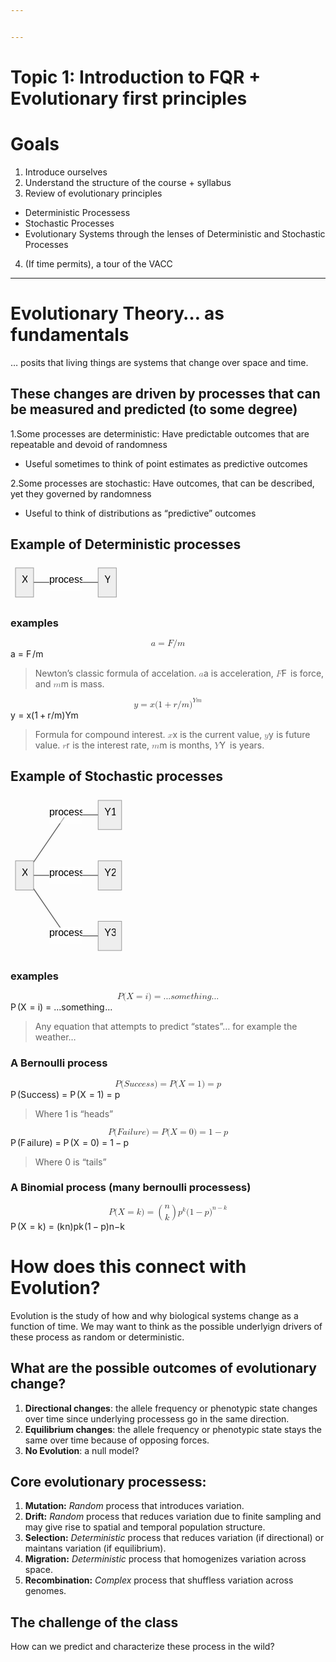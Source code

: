 ```yaml
---


---
```


<h1 id="topic-1-introduction-to-fqr--evolutionary-first-principles">Topic 1: Introduction to FQR + Evolutionary first principles</h1>
<h1 id="goals">Goals</h1>
<ol>
<li>Introduce ourselves</li>
<li>Understand the structure of the course + syllabus</li>
<li>Review of evolutionary principles</li>
</ol>
<ul>
<li>Deterministic Processess</li>
<li>Stochastic Processes</li>
<li>Evolutionary Systems through the lenses of Deterministic and Stochastic Processes</li>
</ul>
<ol start="4">
<li>(If time permits), a tour of the VACC</li>
</ol>
<hr>
<h1 id="evolutionary-theory...-as-fundamentals">Evolutionary Theory… as fundamentals</h1>
<p>… posits that living things are systems that change over space and time.</p>
<h2 id="these-changes-are-driven-by-processes-that-can-be-measured-and-predicted-to-some-degree">These changes are driven by processes that can be measured and predicted (to some degree)</h2>
<p>1.Some processes are deterministic: Have predictable outcomes that are repeatable and devoid of randomness</p>
<ul>
<li>Useful sometimes to think of point estimates as predictive outcomes</li>
</ul>
<p>2.Some processes are stochastic: Have outcomes, that can be described, yet they governed by randomness</p>
<ul>
<li>Useful to think of distributions as “predictive” outcomes</li>
</ul>
<h2 id="example-of-deterministic-processes">Example of Deterministic processes</h2>
<pre class=" language-mermaid"><svg id="mermaid-svg-yCNffk9fFcCOhFMw" width="100%" xmlns="http://www.w3.org/2000/svg" xmlns:xlink="http://www.w3.org/1999/xlink" height="62.71875" style="max-width: 177.359375px;" viewBox="0 0 177.359375 62.71875"><style>#mermaid-svg-yCNffk9fFcCOhFMw{font-family:"trebuchet ms",verdana,arial,sans-serif;font-size:16px;fill:#000000;}#mermaid-svg-yCNffk9fFcCOhFMw .error-icon{fill:#552222;}#mermaid-svg-yCNffk9fFcCOhFMw .error-text{fill:#552222;stroke:#552222;}#mermaid-svg-yCNffk9fFcCOhFMw .edge-thickness-normal{stroke-width:2px;}#mermaid-svg-yCNffk9fFcCOhFMw .edge-thickness-thick{stroke-width:3.5px;}#mermaid-svg-yCNffk9fFcCOhFMw .edge-pattern-solid{stroke-dasharray:0;}#mermaid-svg-yCNffk9fFcCOhFMw .edge-pattern-dashed{stroke-dasharray:3;}#mermaid-svg-yCNffk9fFcCOhFMw .edge-pattern-dotted{stroke-dasharray:2;}#mermaid-svg-yCNffk9fFcCOhFMw .marker{fill:#666;stroke:#666;}#mermaid-svg-yCNffk9fFcCOhFMw .marker.cross{stroke:#666;}#mermaid-svg-yCNffk9fFcCOhFMw svg{font-family:"trebuchet ms",verdana,arial,sans-serif;font-size:16px;}#mermaid-svg-yCNffk9fFcCOhFMw .label{font-family:"trebuchet ms",verdana,arial,sans-serif;color:#000000;}#mermaid-svg-yCNffk9fFcCOhFMw .cluster-label text{fill:#333;}#mermaid-svg-yCNffk9fFcCOhFMw .cluster-label span{color:#333;}#mermaid-svg-yCNffk9fFcCOhFMw .label text,#mermaid-svg-yCNffk9fFcCOhFMw span{fill:#000000;color:#000000;}#mermaid-svg-yCNffk9fFcCOhFMw .node rect,#mermaid-svg-yCNffk9fFcCOhFMw .node circle,#mermaid-svg-yCNffk9fFcCOhFMw .node ellipse,#mermaid-svg-yCNffk9fFcCOhFMw .node polygon,#mermaid-svg-yCNffk9fFcCOhFMw .node path{fill:#eee;stroke:#999;stroke-width:1px;}#mermaid-svg-yCNffk9fFcCOhFMw .node .label{text-align:center;}#mermaid-svg-yCNffk9fFcCOhFMw .node.clickable{cursor:pointer;}#mermaid-svg-yCNffk9fFcCOhFMw .arrowheadPath{fill:#333333;}#mermaid-svg-yCNffk9fFcCOhFMw .edgePath .path{stroke:#666;stroke-width:1.5px;}#mermaid-svg-yCNffk9fFcCOhFMw .flowchart-link{stroke:#666;fill:none;}#mermaid-svg-yCNffk9fFcCOhFMw .edgeLabel{background-color:white;text-align:center;}#mermaid-svg-yCNffk9fFcCOhFMw .edgeLabel rect{opacity:0.5;background-color:white;fill:white;}#mermaid-svg-yCNffk9fFcCOhFMw .cluster rect{fill:hsl(210,66.6666666667%,95%);stroke:#26a;stroke-width:1px;}#mermaid-svg-yCNffk9fFcCOhFMw .cluster text{fill:#333;}#mermaid-svg-yCNffk9fFcCOhFMw .cluster span{color:#333;}#mermaid-svg-yCNffk9fFcCOhFMw div.mermaidTooltip{position:absolute;text-align:center;max-width:200px;padding:2px;font-family:"trebuchet ms",verdana,arial,sans-serif;font-size:12px;background:hsl(-160,0%,93.3333333333%);border:1px solid #26a;border-radius:2px;pointer-events:none;z-index:100;}#mermaid-svg-yCNffk9fFcCOhFMw:root{--mermaid-font-family:"trebuchet ms",verdana,arial,sans-serif;}#mermaid-svg-yCNffk9fFcCOhFMw flowchart{fill:apa;}</style><g><g class="output"><g class="clusters"></g><g class="edgePaths"><g class="edgePath LS-A LE-B" id="L-A-B" style="opacity: 1;"><path class="path" d="M36.90625,31.359375L88.5703125,31.359375L140.234375,31.359375" marker-end="url(https://stackedit.io/app#arrowhead690)" style="fill:none"></path><defs><marker id="arrowhead690" viewBox="0 0 10 10" refX="9" refY="5" markerUnits="strokeWidth" markerWidth="8" markerHeight="6" orient="auto"><path d="M 0 0 L 10 5 L 0 10 z" class="arrowheadPath" style="stroke-width: 1; stroke-dasharray: 1, 0;"></path></marker></defs></g></g><g class="edgeLabels"><g class="edgeLabel" transform="translate(88.5703125,31.359375)" style="opacity: 1;"><g transform="translate(-26.6640625,-13.359375)" class="label"><rect rx="0" ry="0" width="53.328125" height="26.71875"></rect><foreignObject width="53.328125" height="26.71875"><div xmlns="http://www.w3.org/1999/xhtml" style="display: inline-block; white-space: nowrap;"><span id="L-L-A-B" class="edgeLabel L-LS-A' L-LE-B">process</span></div></foreignObject></g></g></g><g class="nodes"><g class="node default" id="flowchart-A-4910" transform="translate(22.453125,31.359375)" style="opacity: 1;"><rect rx="0" ry="0" x="-14.453125" y="-23.359375" width="28.90625" height="46.71875" class="label-container"></rect><g class="label" transform="translate(0,0)"><g transform="translate(-4.453125,-13.359375)"><foreignObject width="8.90625" height="26.71875"><div xmlns="http://www.w3.org/1999/xhtml" style="display: inline-block; white-space: nowrap;">X</div></foreignObject></g></g></g><g class="node default" id="flowchart-B-4911" transform="translate(154.796875,31.359375)" style="opacity: 1;"><rect rx="0" ry="0" x="-14.5625" y="-23.359375" width="29.125" height="46.71875" class="label-container"></rect><g class="label" transform="translate(0,0)"><g transform="translate(-4.5625,-13.359375)"><foreignObject width="9.125" height="26.71875"><div xmlns="http://www.w3.org/1999/xhtml" style="display: inline-block; white-space: nowrap;">Y</div></foreignObject></g></g></g></g></g></g></svg></pre>
<h3 id="examples">examples</h3>
<p><span class="katex--display"><span class="katex-display"><span class="katex"><span class="katex-mathml"><math xmlns="http://www.w3.org/1998/Math/MathML" display="block"><semantics><mrow><mi>a</mi><mo>=</mo><mi>F</mi><mi mathvariant="normal">/</mi><mi>m</mi></mrow><annotation encoding="application/x-tex">
a = F/m 
</annotation></semantics></math></span><span class="katex-html" aria-hidden="true"><span class="base"><span class="strut" style="height: 0.43056em; vertical-align: 0em;"></span><span class="mord mathnormal">a</span><span class="mspace" style="margin-right: 0.277778em;"></span><span class="mrel">=</span><span class="mspace" style="margin-right: 0.277778em;"></span></span><span class="base"><span class="strut" style="height: 1em; vertical-align: -0.25em;"></span><span class="mord mathnormal" style="margin-right: 0.13889em;">F</span><span class="mord">/</span><span class="mord mathnormal">m</span></span></span></span></span></span></p>
<blockquote>
<p>Newton’s classic formula of accelation. <span class="katex--inline"><span class="katex"><span class="katex-mathml"><math xmlns="http://www.w3.org/1998/Math/MathML"><semantics><mrow><mi>a</mi></mrow><annotation encoding="application/x-tex">a</annotation></semantics></math></span><span class="katex-html" aria-hidden="true"><span class="base"><span class="strut" style="height: 0.43056em; vertical-align: 0em;"></span><span class="mord mathnormal">a</span></span></span></span></span> is acceleration, <span class="katex--inline"><span class="katex"><span class="katex-mathml"><math xmlns="http://www.w3.org/1998/Math/MathML"><semantics><mrow><mi>F</mi></mrow><annotation encoding="application/x-tex">F</annotation></semantics></math></span><span class="katex-html" aria-hidden="true"><span class="base"><span class="strut" style="height: 0.68333em; vertical-align: 0em;"></span><span class="mord mathnormal" style="margin-right: 0.13889em;">F</span></span></span></span></span> is force, and <span class="katex--inline"><span class="katex"><span class="katex-mathml"><math xmlns="http://www.w3.org/1998/Math/MathML"><semantics><mrow><mi>m</mi></mrow><annotation encoding="application/x-tex">m</annotation></semantics></math></span><span class="katex-html" aria-hidden="true"><span class="base"><span class="strut" style="height: 0.43056em; vertical-align: 0em;"></span><span class="mord mathnormal">m</span></span></span></span></span> is mass.</p>
</blockquote>
<p><span class="katex--display"><span class="katex-display"><span class="katex"><span class="katex-mathml"><math xmlns="http://www.w3.org/1998/Math/MathML" display="block"><semantics><mrow><mi>y</mi><mo>=</mo><mi>x</mi><mo stretchy="false">(</mo><mn>1</mn><mo>+</mo><mi>r</mi><mi mathvariant="normal">/</mi><mi>m</mi><msup><mo stretchy="false">)</mo><mrow><mi>Y</mi><mi>m</mi></mrow></msup></mrow><annotation encoding="application/x-tex">
y =x(1+r/m)^{Ym}
</annotation></semantics></math></span><span class="katex-html" aria-hidden="true"><span class="base"><span class="strut" style="height: 0.625em; vertical-align: -0.19444em;"></span><span class="mord mathnormal" style="margin-right: 0.03588em;">y</span><span class="mspace" style="margin-right: 0.277778em;"></span><span class="mrel">=</span><span class="mspace" style="margin-right: 0.277778em;"></span></span><span class="base"><span class="strut" style="height: 1em; vertical-align: -0.25em;"></span><span class="mord mathnormal">x</span><span class="mopen">(</span><span class="mord">1</span><span class="mspace" style="margin-right: 0.222222em;"></span><span class="mbin">+</span><span class="mspace" style="margin-right: 0.222222em;"></span></span><span class="base"><span class="strut" style="height: 1.14133em; vertical-align: -0.25em;"></span><span class="mord mathnormal" style="margin-right: 0.02778em;">r</span><span class="mord">/</span><span class="mord mathnormal">m</span><span class="mclose"><span class="mclose">)</span><span class="msupsub"><span class="vlist-t"><span class="vlist-r"><span class="vlist" style="height: 0.891331em;"><span class="" style="top: -3.113em; margin-right: 0.05em;"><span class="pstrut" style="height: 2.7em;"></span><span class="sizing reset-size6 size3 mtight"><span class="mord mtight"><span class="mord mathnormal mtight">Ym</span></span></span></span></span></span></span></span></span></span></span></span></span></span></p>
<blockquote>
<p>Formula for compound interest. <span class="katex--inline"><span class="katex"><span class="katex-mathml"><math xmlns="http://www.w3.org/1998/Math/MathML"><semantics><mrow><mi>x</mi></mrow><annotation encoding="application/x-tex">x</annotation></semantics></math></span><span class="katex-html" aria-hidden="true"><span class="base"><span class="strut" style="height: 0.43056em; vertical-align: 0em;"></span><span class="mord mathnormal">x</span></span></span></span></span> is the current value, <span class="katex--inline"><span class="katex"><span class="katex-mathml"><math xmlns="http://www.w3.org/1998/Math/MathML"><semantics><mrow><mi>y</mi></mrow><annotation encoding="application/x-tex">y</annotation></semantics></math></span><span class="katex-html" aria-hidden="true"><span class="base"><span class="strut" style="height: 0.625em; vertical-align: -0.19444em;"></span><span class="mord mathnormal" style="margin-right: 0.03588em;">y</span></span></span></span></span> is future value. <span class="katex--inline"><span class="katex"><span class="katex-mathml"><math xmlns="http://www.w3.org/1998/Math/MathML"><semantics><mrow><mi>r</mi></mrow><annotation encoding="application/x-tex">r</annotation></semantics></math></span><span class="katex-html" aria-hidden="true"><span class="base"><span class="strut" style="height: 0.43056em; vertical-align: 0em;"></span><span class="mord mathnormal" style="margin-right: 0.02778em;">r</span></span></span></span></span> is the interest rate, <span class="katex--inline"><span class="katex"><span class="katex-mathml"><math xmlns="http://www.w3.org/1998/Math/MathML"><semantics><mrow><mi>m</mi></mrow><annotation encoding="application/x-tex">m</annotation></semantics></math></span><span class="katex-html" aria-hidden="true"><span class="base"><span class="strut" style="height: 0.43056em; vertical-align: 0em;"></span><span class="mord mathnormal">m</span></span></span></span></span> is months, <span class="katex--inline"><span class="katex"><span class="katex-mathml"><math xmlns="http://www.w3.org/1998/Math/MathML"><semantics><mrow><mi>Y</mi></mrow><annotation encoding="application/x-tex">Y</annotation></semantics></math></span><span class="katex-html" aria-hidden="true"><span class="base"><span class="strut" style="height: 0.68333em; vertical-align: 0em;"></span><span class="mord mathnormal" style="margin-right: 0.22222em;">Y</span></span></span></span></span> is years.</p>
</blockquote>
<h2 id="example-of-stochastic-processes">Example of Stochastic processes</h2>
<pre class=" language-mermaid"><svg id="mermaid-svg-wbRB8lbNx9LKZXoI" width="100%" xmlns="http://www.w3.org/2000/svg" xmlns:xlink="http://www.w3.org/1999/xlink" height="256.15625" style="max-width: 185.75px;" viewBox="0 0 185.75 256.15625"><style>#mermaid-svg-wbRB8lbNx9LKZXoI{font-family:"trebuchet ms",verdana,arial,sans-serif;font-size:16px;fill:#000000;}#mermaid-svg-wbRB8lbNx9LKZXoI .error-icon{fill:#552222;}#mermaid-svg-wbRB8lbNx9LKZXoI .error-text{fill:#552222;stroke:#552222;}#mermaid-svg-wbRB8lbNx9LKZXoI .edge-thickness-normal{stroke-width:2px;}#mermaid-svg-wbRB8lbNx9LKZXoI .edge-thickness-thick{stroke-width:3.5px;}#mermaid-svg-wbRB8lbNx9LKZXoI .edge-pattern-solid{stroke-dasharray:0;}#mermaid-svg-wbRB8lbNx9LKZXoI .edge-pattern-dashed{stroke-dasharray:3;}#mermaid-svg-wbRB8lbNx9LKZXoI .edge-pattern-dotted{stroke-dasharray:2;}#mermaid-svg-wbRB8lbNx9LKZXoI .marker{fill:#666;stroke:#666;}#mermaid-svg-wbRB8lbNx9LKZXoI .marker.cross{stroke:#666;}#mermaid-svg-wbRB8lbNx9LKZXoI svg{font-family:"trebuchet ms",verdana,arial,sans-serif;font-size:16px;}#mermaid-svg-wbRB8lbNx9LKZXoI .label{font-family:"trebuchet ms",verdana,arial,sans-serif;color:#000000;}#mermaid-svg-wbRB8lbNx9LKZXoI .cluster-label text{fill:#333;}#mermaid-svg-wbRB8lbNx9LKZXoI .cluster-label span{color:#333;}#mermaid-svg-wbRB8lbNx9LKZXoI .label text,#mermaid-svg-wbRB8lbNx9LKZXoI span{fill:#000000;color:#000000;}#mermaid-svg-wbRB8lbNx9LKZXoI .node rect,#mermaid-svg-wbRB8lbNx9LKZXoI .node circle,#mermaid-svg-wbRB8lbNx9LKZXoI .node ellipse,#mermaid-svg-wbRB8lbNx9LKZXoI .node polygon,#mermaid-svg-wbRB8lbNx9LKZXoI .node path{fill:#eee;stroke:#999;stroke-width:1px;}#mermaid-svg-wbRB8lbNx9LKZXoI .node .label{text-align:center;}#mermaid-svg-wbRB8lbNx9LKZXoI .node.clickable{cursor:pointer;}#mermaid-svg-wbRB8lbNx9LKZXoI .arrowheadPath{fill:#333333;}#mermaid-svg-wbRB8lbNx9LKZXoI .edgePath .path{stroke:#666;stroke-width:1.5px;}#mermaid-svg-wbRB8lbNx9LKZXoI .flowchart-link{stroke:#666;fill:none;}#mermaid-svg-wbRB8lbNx9LKZXoI .edgeLabel{background-color:white;text-align:center;}#mermaid-svg-wbRB8lbNx9LKZXoI .edgeLabel rect{opacity:0.5;background-color:white;fill:white;}#mermaid-svg-wbRB8lbNx9LKZXoI .cluster rect{fill:hsl(210,66.6666666667%,95%);stroke:#26a;stroke-width:1px;}#mermaid-svg-wbRB8lbNx9LKZXoI .cluster text{fill:#333;}#mermaid-svg-wbRB8lbNx9LKZXoI .cluster span{color:#333;}#mermaid-svg-wbRB8lbNx9LKZXoI div.mermaidTooltip{position:absolute;text-align:center;max-width:200px;padding:2px;font-family:"trebuchet ms",verdana,arial,sans-serif;font-size:12px;background:hsl(-160,0%,93.3333333333%);border:1px solid #26a;border-radius:2px;pointer-events:none;z-index:100;}#mermaid-svg-wbRB8lbNx9LKZXoI:root{--mermaid-font-family:"trebuchet ms",verdana,arial,sans-serif;}#mermaid-svg-wbRB8lbNx9LKZXoI flowchart{fill:apa;}</style><g><g class="output"><g class="clusters"></g><g class="edgePaths"><g class="edgePath LS-A LE-B" id="L-A-B" style="opacity: 1;"><path class="path" d="M36.90625,106.93554110539998L88.5703125,31.359375L140.234375,31.359375" marker-end="url(https://stackedit.io/app#arrowhead691)" style="fill:none"></path><defs><marker id="arrowhead691" viewBox="0 0 10 10" refX="9" refY="5" markerUnits="strokeWidth" markerWidth="8" markerHeight="6" orient="auto"><path d="M 0 0 L 10 5 L 0 10 z" class="arrowheadPath" style="stroke-width: 1; stroke-dasharray: 1, 0;"></path></marker></defs></g><g class="edgePath LS-A LE-C" id="L-A-C" style="opacity: 1;"><path class="path" d="M36.90625,128.078125L88.5703125,128.078125L140.234375,128.078125" marker-end="url(https://stackedit.io/app#arrowhead692)" style="fill:none"></path><defs><marker id="arrowhead692" viewBox="0 0 10 10" refX="9" refY="5" markerUnits="strokeWidth" markerWidth="8" markerHeight="6" orient="auto"><path d="M 0 0 L 10 5 L 0 10 z" class="arrowheadPath" style="stroke-width: 1; stroke-dasharray: 1, 0;"></path></marker></defs></g><g class="edgePath LS-A LE-D" id="L-A-D" style="opacity: 1;"><path class="path" d="M36.90625,149.22070889460002L88.5703125,224.796875L140.234375,224.796875" marker-end="url(https://stackedit.io/app#arrowhead693)" style="fill:none"></path><defs><marker id="arrowhead693" viewBox="0 0 10 10" refX="9" refY="5" markerUnits="strokeWidth" markerWidth="8" markerHeight="6" orient="auto"><path d="M 0 0 L 10 5 L 0 10 z" class="arrowheadPath" style="stroke-width: 1; stroke-dasharray: 1, 0;"></path></marker></defs></g></g><g class="edgeLabels"><g class="edgeLabel" transform="translate(88.5703125,31.359375)" style="opacity: 1;"><g transform="translate(-26.6640625,-13.359375)" class="label"><rect rx="0" ry="0" width="53.328125" height="26.71875"></rect><foreignObject width="53.328125" height="26.71875"><div xmlns="http://www.w3.org/1999/xhtml" style="display: inline-block; white-space: nowrap;"><span id="L-L-A-B" class="edgeLabel L-LS-A' L-LE-B">process</span></div></foreignObject></g></g><g class="edgeLabel" transform="translate(88.5703125,128.078125)" style="opacity: 1;"><g transform="translate(-26.6640625,-13.359375)" class="label"><rect rx="0" ry="0" width="53.328125" height="26.71875"></rect><foreignObject width="53.328125" height="26.71875"><div xmlns="http://www.w3.org/1999/xhtml" style="display: inline-block; white-space: nowrap;"><span id="L-L-A-C" class="edgeLabel L-LS-A' L-LE-C">process</span></div></foreignObject></g></g><g class="edgeLabel" transform="translate(88.5703125,224.796875)" style="opacity: 1;"><g transform="translate(-26.6640625,-13.359375)" class="label"><rect rx="0" ry="0" width="53.328125" height="26.71875"></rect><foreignObject width="53.328125" height="26.71875"><div xmlns="http://www.w3.org/1999/xhtml" style="display: inline-block; white-space: nowrap;"><span id="L-L-A-D" class="edgeLabel L-LS-A' L-LE-D">process</span></div></foreignObject></g></g></g><g class="nodes"><g class="node default" id="flowchart-A-4918" transform="translate(22.453125,128.078125)" style="opacity: 1;"><rect rx="0" ry="0" x="-14.453125" y="-23.359375" width="28.90625" height="46.71875" class="label-container"></rect><g class="label" transform="translate(0,0)"><g transform="translate(-4.453125,-13.359375)"><foreignObject width="8.90625" height="26.71875"><div xmlns="http://www.w3.org/1999/xhtml" style="display: inline-block; white-space: nowrap;">X</div></foreignObject></g></g></g><g class="node default" id="flowchart-B-4919" transform="translate(158.9921875,31.359375)" style="opacity: 1;"><rect rx="0" ry="0" x="-18.7578125" y="-23.359375" width="37.515625" height="46.71875" class="label-container"></rect><g class="label" transform="translate(0,0)"><g transform="translate(-8.7578125,-13.359375)"><foreignObject width="17.515625" height="26.71875"><div xmlns="http://www.w3.org/1999/xhtml" style="display: inline-block; white-space: nowrap;">Y1</div></foreignObject></g></g></g><g class="node default" id="flowchart-C-4921" transform="translate(158.9921875,128.078125)" style="opacity: 1;"><rect rx="0" ry="0" x="-18.7578125" y="-23.359375" width="37.515625" height="46.71875" class="label-container"></rect><g class="label" transform="translate(0,0)"><g transform="translate(-8.7578125,-13.359375)"><foreignObject width="17.515625" height="26.71875"><div xmlns="http://www.w3.org/1999/xhtml" style="display: inline-block; white-space: nowrap;">Y2</div></foreignObject></g></g></g><g class="node default" id="flowchart-D-4923" transform="translate(158.9921875,224.796875)" style="opacity: 1;"><rect rx="0" ry="0" x="-18.7578125" y="-23.359375" width="37.515625" height="46.71875" class="label-container"></rect><g class="label" transform="translate(0,0)"><g transform="translate(-8.7578125,-13.359375)"><foreignObject width="17.515625" height="26.71875"><div xmlns="http://www.w3.org/1999/xhtml" style="display: inline-block; white-space: nowrap;">Y3</div></foreignObject></g></g></g></g></g></g></svg></pre>
<h3 id="examples-1">examples</h3>
<p><span class="katex--display"><span class="katex-display"><span class="katex"><span class="katex-mathml"><math xmlns="http://www.w3.org/1998/Math/MathML" display="block"><semantics><mrow><mi>P</mi><mo stretchy="false">(</mo><mi>X</mi><mo>=</mo><mi>i</mi><mo stretchy="false">)</mo><mo>=</mo><mi mathvariant="normal">.</mi><mi mathvariant="normal">.</mi><mi mathvariant="normal">.</mi><mi>s</mi><mi>o</mi><mi>m</mi><mi>e</mi><mi>t</mi><mi>h</mi><mi>i</mi><mi>n</mi><mi>g</mi><mi mathvariant="normal">.</mi><mi mathvariant="normal">.</mi><mi mathvariant="normal">.</mi></mrow><annotation encoding="application/x-tex">
P(X = i) = ...something...
</annotation></semantics></math></span><span class="katex-html" aria-hidden="true"><span class="base"><span class="strut" style="height: 1em; vertical-align: -0.25em;"></span><span class="mord mathnormal" style="margin-right: 0.13889em;">P</span><span class="mopen">(</span><span class="mord mathnormal" style="margin-right: 0.07847em;">X</span><span class="mspace" style="margin-right: 0.277778em;"></span><span class="mrel">=</span><span class="mspace" style="margin-right: 0.277778em;"></span></span><span class="base"><span class="strut" style="height: 1em; vertical-align: -0.25em;"></span><span class="mord mathnormal">i</span><span class="mclose">)</span><span class="mspace" style="margin-right: 0.277778em;"></span><span class="mrel">=</span><span class="mspace" style="margin-right: 0.277778em;"></span></span><span class="base"><span class="strut" style="height: 0.88888em; vertical-align: -0.19444em;"></span><span class="mord">...</span><span class="mord mathnormal">so</span><span class="mord mathnormal">m</span><span class="mord mathnormal">e</span><span class="mord mathnormal">t</span><span class="mord mathnormal">hin</span><span class="mord mathnormal" style="margin-right: 0.03588em;">g</span><span class="mord">...</span></span></span></span></span></span></p>
<blockquote>
<p>Any equation that attempts to predict “states”… for example the weather…</p>
</blockquote>
<h3 id="a-bernoulli-process">A Bernoulli process</h3>
<p><span class="katex--display"><span class="katex-display"><span class="katex"><span class="katex-mathml"><math xmlns="http://www.w3.org/1998/Math/MathML" display="block"><semantics><mrow><mi>P</mi><mo stretchy="false">(</mo><mi>S</mi><mi>u</mi><mi>c</mi><mi>c</mi><mi>e</mi><mi>s</mi><mi>s</mi><mo stretchy="false">)</mo><mo>=</mo><mi>P</mi><mo stretchy="false">(</mo><mi>X</mi><mo>=</mo><mn>1</mn><mo stretchy="false">)</mo><mo>=</mo><mi>p</mi></mrow><annotation encoding="application/x-tex">
P(Success) = P(X=1) = p
</annotation></semantics></math></span><span class="katex-html" aria-hidden="true"><span class="base"><span class="strut" style="height: 1em; vertical-align: -0.25em;"></span><span class="mord mathnormal" style="margin-right: 0.13889em;">P</span><span class="mopen">(</span><span class="mord mathnormal" style="margin-right: 0.05764em;">S</span><span class="mord mathnormal">u</span><span class="mord mathnormal">ccess</span><span class="mclose">)</span><span class="mspace" style="margin-right: 0.277778em;"></span><span class="mrel">=</span><span class="mspace" style="margin-right: 0.277778em;"></span></span><span class="base"><span class="strut" style="height: 1em; vertical-align: -0.25em;"></span><span class="mord mathnormal" style="margin-right: 0.13889em;">P</span><span class="mopen">(</span><span class="mord mathnormal" style="margin-right: 0.07847em;">X</span><span class="mspace" style="margin-right: 0.277778em;"></span><span class="mrel">=</span><span class="mspace" style="margin-right: 0.277778em;"></span></span><span class="base"><span class="strut" style="height: 1em; vertical-align: -0.25em;"></span><span class="mord">1</span><span class="mclose">)</span><span class="mspace" style="margin-right: 0.277778em;"></span><span class="mrel">=</span><span class="mspace" style="margin-right: 0.277778em;"></span></span><span class="base"><span class="strut" style="height: 0.625em; vertical-align: -0.19444em;"></span><span class="mord mathnormal">p</span></span></span></span></span></span></p>
<blockquote>
<p>Where 1 is “heads”</p>
</blockquote>
<p><span class="katex--display"><span class="katex-display"><span class="katex"><span class="katex-mathml"><math xmlns="http://www.w3.org/1998/Math/MathML" display="block"><semantics><mrow><mi>P</mi><mo stretchy="false">(</mo><mi>F</mi><mi>a</mi><mi>i</mi><mi>l</mi><mi>u</mi><mi>r</mi><mi>e</mi><mo stretchy="false">)</mo><mo>=</mo><mi>P</mi><mo stretchy="false">(</mo><mi>X</mi><mo>=</mo><mn>0</mn><mo stretchy="false">)</mo><mo>=</mo><mn>1</mn><mo>−</mo><mi>p</mi></mrow><annotation encoding="application/x-tex">
P(Failure) = P(X=0) = 1 - p
</annotation></semantics></math></span><span class="katex-html" aria-hidden="true"><span class="base"><span class="strut" style="height: 1em; vertical-align: -0.25em;"></span><span class="mord mathnormal" style="margin-right: 0.13889em;">P</span><span class="mopen">(</span><span class="mord mathnormal" style="margin-right: 0.13889em;">F</span><span class="mord mathnormal">ai</span><span class="mord mathnormal" style="margin-right: 0.01968em;">l</span><span class="mord mathnormal">u</span><span class="mord mathnormal">re</span><span class="mclose">)</span><span class="mspace" style="margin-right: 0.277778em;"></span><span class="mrel">=</span><span class="mspace" style="margin-right: 0.277778em;"></span></span><span class="base"><span class="strut" style="height: 1em; vertical-align: -0.25em;"></span><span class="mord mathnormal" style="margin-right: 0.13889em;">P</span><span class="mopen">(</span><span class="mord mathnormal" style="margin-right: 0.07847em;">X</span><span class="mspace" style="margin-right: 0.277778em;"></span><span class="mrel">=</span><span class="mspace" style="margin-right: 0.277778em;"></span></span><span class="base"><span class="strut" style="height: 1em; vertical-align: -0.25em;"></span><span class="mord">0</span><span class="mclose">)</span><span class="mspace" style="margin-right: 0.277778em;"></span><span class="mrel">=</span><span class="mspace" style="margin-right: 0.277778em;"></span></span><span class="base"><span class="strut" style="height: 0.72777em; vertical-align: -0.08333em;"></span><span class="mord">1</span><span class="mspace" style="margin-right: 0.222222em;"></span><span class="mbin">−</span><span class="mspace" style="margin-right: 0.222222em;"></span></span><span class="base"><span class="strut" style="height: 0.625em; vertical-align: -0.19444em;"></span><span class="mord mathnormal">p</span></span></span></span></span></span></p>
<blockquote>
<p>Where 0 is “tails”</p>
</blockquote>
<h3 id="a-binomial-process-many-bernoulli-processess">A Binomial process (many bernoulli processess)</h3>
<p><span class="katex--display"><span class="katex-display"><span class="katex"><span class="katex-mathml"><math xmlns="http://www.w3.org/1998/Math/MathML" display="block"><semantics><mrow><mi>P</mi><mo stretchy="false">(</mo><mi>X</mi><mo>=</mo><mi>k</mi><mo stretchy="false">)</mo><mo>=</mo><mrow><mo fence="true">(</mo><mfrac linethickness="0px"><mi>n</mi><mi>k</mi></mfrac><mo fence="true">)</mo></mrow><msup><mi>p</mi><mi>k</mi></msup><mo stretchy="false">(</mo><mn>1</mn><mo>−</mo><mi>p</mi><msup><mo stretchy="false">)</mo><mrow><mi>n</mi><mo>−</mo><mi>k</mi></mrow></msup></mrow><annotation encoding="application/x-tex">
P(X = k) = \binom{n}{k}p^k(1-p)^{n-k}
</annotation></semantics></math></span><span class="katex-html" aria-hidden="true"><span class="base"><span class="strut" style="height: 1em; vertical-align: -0.25em;"></span><span class="mord mathnormal" style="margin-right: 0.13889em;">P</span><span class="mopen">(</span><span class="mord mathnormal" style="margin-right: 0.07847em;">X</span><span class="mspace" style="margin-right: 0.277778em;"></span><span class="mrel">=</span><span class="mspace" style="margin-right: 0.277778em;"></span></span><span class="base"><span class="strut" style="height: 1em; vertical-align: -0.25em;"></span><span class="mord mathnormal" style="margin-right: 0.03148em;">k</span><span class="mclose">)</span><span class="mspace" style="margin-right: 0.277778em;"></span><span class="mrel">=</span><span class="mspace" style="margin-right: 0.277778em;"></span></span><span class="base"><span class="strut" style="height: 2.40003em; vertical-align: -0.95003em;"></span><span class="mord"><span class="mopen delimcenter" style="top: 0em;"><span class="delimsizing size3">(</span></span><span class="mfrac"><span class="vlist-t vlist-t2"><span class="vlist-r"><span class="vlist" style="height: 1.10756em;"><span class="" style="top: -2.314em;"><span class="pstrut" style="height: 3em;"></span><span class="mord"><span class="mord mathnormal" style="margin-right: 0.03148em;">k</span></span></span><span class="" style="top: -3.677em;"><span class="pstrut" style="height: 3em;"></span><span class="mord"><span class="mord mathnormal">n</span></span></span></span><span class="vlist-s">​</span></span><span class="vlist-r"><span class="vlist" style="height: 0.686em;"><span class=""></span></span></span></span></span><span class="mclose delimcenter" style="top: 0em;"><span class="delimsizing size3">)</span></span></span><span class="mord"><span class="mord mathnormal">p</span><span class="msupsub"><span class="vlist-t"><span class="vlist-r"><span class="vlist" style="height: 0.899108em;"><span class="" style="top: -3.113em; margin-right: 0.05em;"><span class="pstrut" style="height: 2.7em;"></span><span class="sizing reset-size6 size3 mtight"><span class="mord mathnormal mtight" style="margin-right: 0.03148em;">k</span></span></span></span></span></span></span></span><span class="mopen">(</span><span class="mord">1</span><span class="mspace" style="margin-right: 0.222222em;"></span><span class="mbin">−</span><span class="mspace" style="margin-right: 0.222222em;"></span></span><span class="base"><span class="strut" style="height: 1.14911em; vertical-align: -0.25em;"></span><span class="mord mathnormal">p</span><span class="mclose"><span class="mclose">)</span><span class="msupsub"><span class="vlist-t"><span class="vlist-r"><span class="vlist" style="height: 0.899108em;"><span class="" style="top: -3.113em; margin-right: 0.05em;"><span class="pstrut" style="height: 2.7em;"></span><span class="sizing reset-size6 size3 mtight"><span class="mord mtight"><span class="mord mathnormal mtight">n</span><span class="mbin mtight">−</span><span class="mord mathnormal mtight" style="margin-right: 0.03148em;">k</span></span></span></span></span></span></span></span></span></span></span></span></span></span></p>
<h1 id="how-does-this-connect-with-evolution">How does this connect with Evolution?</h1>
<p>Evolution is the study of how and why biological systems change as a function of time. We may want to think as the possible underlyign drivers of these process as random or deterministic.</p>
<h2 id="what-are-the-possible-outcomes-of-evolutionary-change">What are the possible outcomes of evolutionary change?</h2>
<ol>
<li><strong>Directional changes</strong>: the allele frequency or phenotypic state changes over time since underlying processess go in the same direction.</li>
<li><strong>Equilibrium changes</strong>: the allele frequency or phenotypic state stays the same over time because of opposing forces.</li>
<li><strong>No Evolution</strong>: a null model?</li>
</ol>
<h2 id="core-evolutionary-processess">Core evolutionary processess:</h2>
<ol>
<li><strong>Mutation:</strong> <em>Random</em> process that introduces variation.</li>
<li><strong>Drift:</strong> <em>Random</em> process that reduces variation due to finite sampling and may give rise to spatial and temporal population structure.</li>
<li><strong>Selection:</strong> <em>Deterministic</em> process that reduces variation (if directional) or maintans variation (if equilibrium).</li>
<li><strong>Migration:</strong> <em>Deterministic</em> process that homogenizes variation across space.</li>
<li><strong>Recombination:</strong> <em>Complex</em> process that shuffless variation across genomes.</li>
</ol>
<h2 id="the-challenge-of-the-class">The challenge of the class</h2>
<p>How can we predict and characterize these process in the wild?</p>

